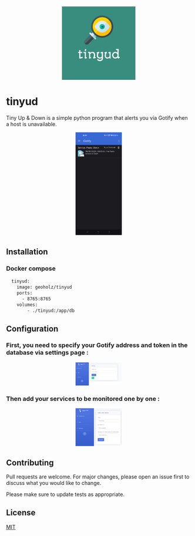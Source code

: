 <p align="center">
  <img src="images/tinyud.png" />
</p>

# tinyud

Tiny Up & Down is a simple python program that alerts you via Gotify when a host is unavailable.
<p align="center">
  <img src="images/example.jpg" width="25%" >
</p>

## Installation

### Docker compose
```
  tinyud:
    image: geoholz/tinyud
    ports:
      - 8765:8765
    volumes:
        - ./tinyud:/app/db
```

## Configuration

### First, you need to specify your Gotify address and token in the database via settings page :
<p align="center">
  <img src="images/settings.png" width="25%" >
</p>

### Then add your services to be monitored one by one :
<p align="center">
  <img src="images/add.png" width="25%" >
</p>


## Contributing

Pull requests are welcome. For major changes, please open an issue first
to discuss what you would like to change.

Please make sure to update tests as appropriate.

## License

[MIT](https://choosealicense.com/licenses/mit/)